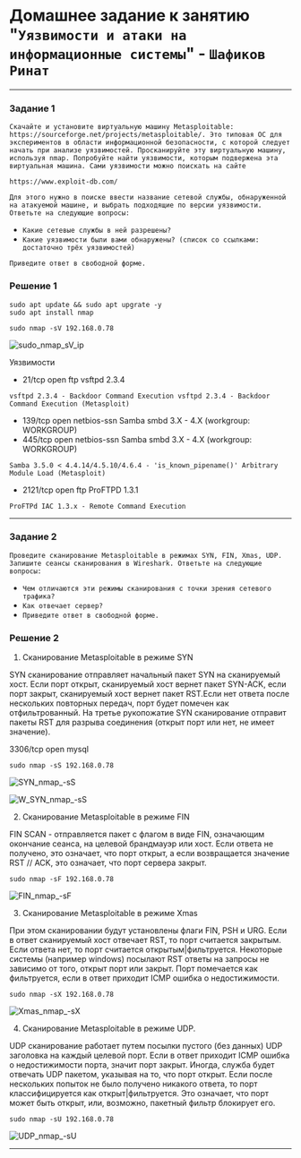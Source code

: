 # Домашнее задание к занятию "`Уязвимости и атаки на информационные системы`" - `Шафиков Ринат`

---

### Задание 1

`Скачайте и установите виртуальную машину Metasploitable: https://sourceforge.net/projects/metasploitable/.
Это типовая ОС для экспериментов в области информационной безопасности, с которой следует начать при анализе уязвимостей.
Просканируйте эту виртуальную машину, используя nmap.
Попробуйте найти уязвимости, которым подвержена эта виртуальная машина.
Сами уязвимости можно поискать на сайте` 

```
https://www.exploit-db.com/
```

`Для этого нужно в поиске ввести название сетевой службы, обнаруженной на атакуемой машине, и выбрать подходящие по версии уязвимости.
Ответьте на следующие вопросы:`
- `Какие сетевые службы в ней разрешены?`
- `Какие уязвимости были вами обнаружены? (список со ссылками: достаточно трёх уязвимостей)`

`Приведите ответ в свободной форме.`

### Решение 1

```
sudo apt update && sudo apt upgrate -y
sudo apt install nmap
```
```
sudo nmap -sV 192.168.0.78
```

![sudo_nmap_sV_ip](img/sudo_nmap_sV_ip.png)

Уязвимости

- 21/tcp   open  ftp         vsftpd 2.3.4

`vsftpd 2.3.4 - Backdoor Command Execution
vsftpd 2.3.4 - Backdoor Command Execution (Metasploit)`

- 139/tcp  open  netbios-ssn Samba smbd 3.X - 4.X (workgroup: WORKGROUP)
- 445/tcp  open  netbios-ssn Samba smbd 3.X - 4.X (workgroup: WORKGROUP)

`Samba 3.5.0 < 4.4.14/4.5.10/4.6.4 - 'is_known_pipename()' Arbitrary Module Load (Metasploit)`

- 2121/tcp open  ftp         ProFTPD 1.3.1

`ProFTPd IAC 1.3.x - Remote Command Execution`

---

### Задание 2

`Проведите сканирование Metasploitable в режимах SYN, FIN, Xmas, UDP.
Запишите сеансы сканирования в Wireshark.
Ответьте на следующие вопросы:`

- `Чем отличаются эти режимы сканирования с точки зрения сетевого трафика?`
- `Как отвечает сервер?`
- `Приведите ответ в свободной форме.`

### Решение 2

1. Cканирование Metasploitable в режиме SYN

SYN сканирование отправляет начальный пакет SYN на сканируемый хост. Если порт открыт, сканируемый хост вернет пакет SYN-ACK, если порт закрыт, сканируемый хост вернет пакет RST.Если нет ответа после нескольких повторных передач, порт будет помечен как отфильтрованный. На третье рукопожатие SYN сканирование отправит пакеты RST для разрыва соединения (открыт порт или нет, не имеет значение).


3306/tcp open  mysql

```
sudo nmap -sS 192.168.0.78
```
![SYN_nmap_-sS](img/SYN_nmap_-sS.png)

![W_SYN_nmap_-sS](img/W_SYN_nmap_-sS.png)

2. Cканирование Metasploitable в режиме FIN

FIN SCAN - отправляется пакет с флагом в виде FIN, означающим окончание сеанса, на целевой брандмауэр или хост. Если ответа не получено, это означает, что порт открыт, а если возвращается значение RST // ACK, это означает, что порт сервера закрыт. 

```
sudo nmap -sF 192.168.0.78
```

![FIN_nmap_-sF](img/FIN_nmap_-sF.png)

3. Cканирование Metasploitable в режиме Xmas

При этом сканировании будут установлены флаги FIN, PSH и URG. Если в ответ сканируемый хост отвечает RST, то порт считается закрытым. Если ответа нет, то порт считается открытым|фильтруется. Некоторые системы (например windows) посылают RST ответы на запросы не зависимо от того, открыт порт или закрыт. Порт помечается как фильтруется, если в ответ приходит ICMP ошибка о недостижимости. 
```
sudo nmap -sX 192.168.0.78
```

![Xmas_nmap_-sX](img/Xmas_nmap_-sX.png)

4. Cканирование Metasploitable в режиме UDP.

UDP сканирование работает путем посылки пустого (без данных) UDP заголовка на каждый целевой порт. Если в ответ приходит ICMP ошибка о недостижимости порта, значит порт закрыт.  Иногда, служба будет отвечать UDP пакетом, указывая на то, что порт открыт. Если после нескольких попыток не было получено никакого ответа, то порт классифицируется как открыт|фильтруется. Это означает, что порт может быть открыт, или, возможно, пакетный фильтр блокирует его.

```
sudo nmap -sU 192.168.0.78
```

![UDP_nmap_-sU](img/1UDP_nmap_-sU.png)














---
